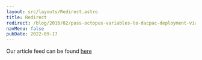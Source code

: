 ```yaml
---
layout: src/layouts/Redirect.astro
title: Redirect
redirect: /blog/2016/02/pass-octopus-variables-to-dacpac-deployment-via-powershell/
navMenu: false
pubDate: 2022-09-17
---
```

<div>
Our article feed can be found <a href="/blog/2016/02/pass-octopus-variables-to-dacpac-deployment-via-powershell/">here</a>
</div>
